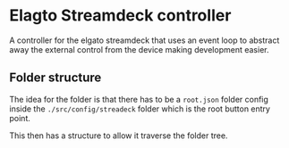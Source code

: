 # Elagto Streamdeck controller

A controller for the elgato streamdeck that uses an event loop to abstract
away the external control from the device making development easier.

## Folder structure

The idea for the folder is that there has to be a `root.json` folder config inside
the `./src/config/streadeck` folder which is the root button entry point.

This then has a structure to allow it traverse the folder tree.